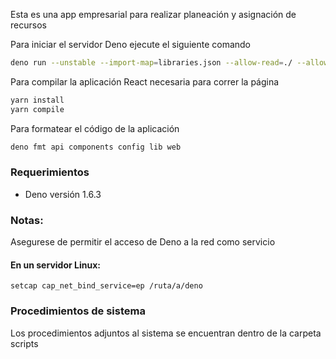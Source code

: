 Esta es una app empresarial para realizar planeación y asignación de recursos

Para iniciar el servidor Deno ejecute el siguiente comando
```bash
deno run --unstable --import-map=libraries.json --allow-read=./ --allow-write=storage --allow-net app.ts
```

Para compilar la aplicación React necesaria para correr la página
```bash
yarn install
yarn compile
```

Para formatear el código de la aplicación
```bash
deno fmt api components config lib web
```

### Requerimientos
- Deno versión 1.6.3

### Notas:
Asegurese de permitir el acceso de Deno a la red como servicio

#### En un servidor Linux:
`setcap cap_net_bind_service=ep /ruta/a/deno`

### Procedimientos de sistema
Los procedimientos adjuntos al sistema se encuentran dentro de la carpeta scripts